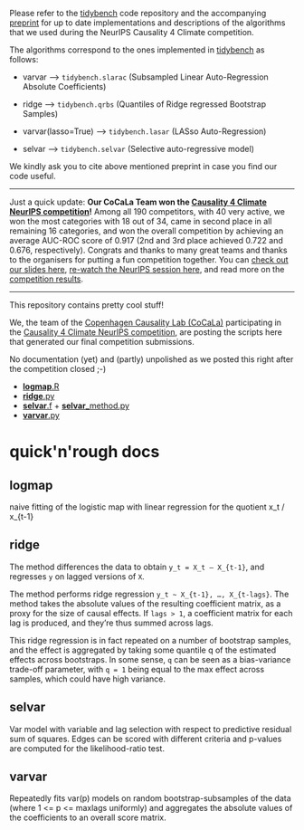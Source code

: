 Please refer to the [tidybench](https://github.com/sweichwald/tidybench) code repository and the accompanying [preprint](http://arxiv.org/abs/2002.09573) for up to date implementations and descriptions of the algorithms that we used during the NeurIPS Causality 4 Climate competition.

The algorithms correspond to the ones implemented in [tidybench](https://github.com/sweichwald/tidybench) as follows:

* varvar --> `tidybench.slarac` (Subsampled Linear Auto-Regression Absolute Coefficients)

* ridge --> `tidybench.qrbs` (Quantiles of Ridge regressed Bootstrap Samples)

* varvar(lasso=True) --> `tidybench.lasar` (LASso Auto-Regression)

* selvar --> `tidybench.selvar` (Selective auto-regressive model)

We kindly ask you to cite above mentioned preprint in case you find our code useful.

---

Just a quick update:
__Our CoCaLa Team won the [Causality 4 Climate NeurIPS competition](https://causeme.uv.es/neurips2019/)!__
Among all 190 competitors, with 40 very active, we won the most categories with 18 out of 34, came in second place in all remaining 16 categories, and won the overall competition by achieving an average AUC-ROC score of 0.917 (2nd and 3rd place achieved 0.722 and 0.676, respectively).
Congrats and thanks to many great teams and thanks to the organisers for putting a fun competition together.
You can [check out our slides here](https://sweichwald.de/slides.html#neurips2019), [re-watch the NeurIPS session here](https://slideslive.com/38922052/competition-track-day-21), and read more on the [competition results](https://causeme.uv.es/neurips2019/static/img/Runge_NeurIPS_compressed.pdf).

---

This repository contains pretty cool stuff!

We, the team of the [Copenhagen Causality Lab (CoCaLa)](https://www.math.ku.dk/english/research/spt/cocala/) participating in the [Causality 4 Climate NeurIPS competition](https://causeme.uv.es/neurips2019/), are posting the scripts here that generated our final competition submissions.

No documentation (yet) and (partly) unpolished as we posted this right after the competition closed ;-)

* [**logmap**.R](./logmap.R)
* [**ridge**.py](./ridge.py)
* [**selvar**.f](./selvar.f) + [**selvar**_method.py](./selvar_method.py)
* [**varvar**.py](./varvar.py)

# quick'n'rough docs

## logmap

naive fitting of the logistic map with linear regression for the quotient x_t / x_{t-1}

## ridge

The method differences the data to obtain `y_t = X_t – X_{t-1}`, and regresses `y` on lagged versions of `X`.

The method performs ridge regression `y_t ~ X_{t-1}, …, X_{t-lags}`. The method takes the absolute values of the resulting coefficient matrix, as a proxy for the size of causal effects. If `lags > 1`, a coefficient matrix for each lag is produced, and they’re thus summed across lags.

This ridge regression is in fact repeated on a number of bootstrap samples, and the effect is aggregated by taking some quantile q of the estimated effects across bootstraps. In some sense, `q` can be seen as a bias-variance trade-off parameter, with `q = 1` being equal to the max effect across samples, which could have high variance.

## selvar

Var model with variable and lag selection with respect to predictive residual sum of squares. Edges can be scored with different criteria and p-values are computed for the likelihood-ratio test.

## varvar

Repeatedly fits var(p) models on random bootstrap-subsamples of the data (where 1 <= p <= maxlags uniformly) and aggregates the absolute values of the coefficients to an overall score matrix.
